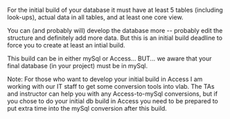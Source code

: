 For the initial build of your database it must have at least 5 tables (including look-ups), actual data in all tables, and at least one core view.

You can (and probably will) develop the database more -- probably edit the structure and definitely add more data. But this is an initial build deadline to force you to create at least an intial build.

This build can be in either mySql or Access... BUT... we aware that your final database (in your project) must be in mySql.

Note: For those who want to develop your initial build in Access I am working with our IT staff to get some conversion tools into vlab. The TAs and instructor can help you with any Access-to-mySql conversions, but if you chose to do your initial db build in Access you need to be prepared to put extra time into the mySql conversion after this build.